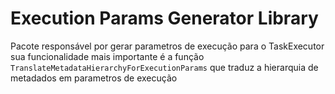 # Execution Params Generator Library

Pacote responsável por gerar parametros de execução para o TaskExecutor sua funcionalidade mais importante é a função `TranslateMetadataHierarchyForExecutionParams` que traduz a hierarquia de metadados em parametros de execução